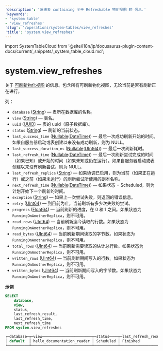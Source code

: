 ```yaml
---
'description': '系统表 containing 关于 Refreshable 物化视图 的 信息.'
'keywords':
- 'system table'
- 'view_refreshes'
'slug': '/operations/system-tables/view_refreshes'
'title': 'system.view_refreshes'
---
```


import SystemTableCloud from '@site/i18n/jp/docusaurus-plugin-content-docs/current/_snippets/_system_table_cloud.md';


# system.view_refreshes

<SystemTableCloud/>

关于 [可刷新物化视图](../../sql-reference/statements/create/view.md#refreshable-materialized-view) 的信息。包含所有可刷新物化视图，无论当前是否有刷新正在进行。

列：

- `database` ([String](../../sql-reference/data-types/string.md)) — 表所在数据库的名称。
- `view` ([String](../../sql-reference/data-types/string.md)) — 表名。
- `uuid` ([UUID](../../sql-reference/data-types/uuid.md)) — 表的 uuid（原子数据库）。
- `status` ([String](../../sql-reference/data-types/string.md)) — 刷新的当前状态。
- `last_success_time` ([Nullable](../../sql-reference/data-types/nullable.md)([DateTime](../../sql-reference/data-types/datetime.md))) — 最后一次成功刷新开始的时间。如果自服务器启动或表创建以来没有成功刷新，则为 NULL。
- `last_success_duration_ms` ([Nullable](../../sql-reference/data-types/nullable.md)([UInt64](../../sql-reference/data-types/int-uint.md))) — 最后一次刷新耗时。
- `last_refresh_time` ([Nullable](../../sql-reference/data-types/nullable.md)([DateTime](../../sql-reference/data-types/datetime.md))) — 最后一次刷新尝试完成的时间（如果已知）或开始的时间（如果未知或仍在运行）。如果自服务器启动或表创建以来没有刷新尝试，则为 NULL。
- `last_refresh_replica` ([String](../../sql-reference/data-types/string.md)) — 如果协调已启用，则为当前（如果正在运行）或之前（如果未运行）的刷新尝试所使用的副本名称。
- `next_refresh_time` ([Nullable](../../sql-reference/data-types/nullable.md)([DateTime](../../sql-reference/data-types/datetime.md))) — 如果状态 = Scheduled，则为计划开始下一个刷新的时间。
- `exception` ([String](../../sql-reference/data-types/string.md)) — 如果上一次尝试失败，则返回的错误信息。
- `retry` ([UInt64](../../sql-reference/data-types/int-uint.md)) — 到目前为止，当前刷新有多少次失败的尝试。
- `progress` ([Float64](../../sql-reference/data-types/float.md)) — 当前刷新的进度，在 0 和 1 之间。如果状态为 `RunningOnAnotherReplica`，则不可用。
- `read_rows` ([UInt64](../../sql-reference/data-types/int-uint.md)) — 当前刷新迄今读取的行数。如果状态为 `RunningOnAnotherReplica`，则不可用。
- `read_bytes` ([UInt64](../../sql-reference/data-types/int-uint.md)) — 当前刷新期间读取的字节数。如果状态为 `RunningOnAnotherReplica`，则不可用。
- `total_rows` ([UInt64](../../sql-reference/data-types/int-uint.md)) — 当前刷新需要读取的估计总行数。如果状态为 `RunningOnAnotherReplica`，则不可用。
- `written_rows` ([UInt64](../../sql-reference/data-types/int-uint.md)) — 当前刷新期间写入的行数。如果状态为 `RunningOnAnotherReplica`，则不可用。
- `written_bytes` ([UInt64](../../sql-reference/data-types/int-uint.md)) — 当前刷新期间写入的字节数。如果状态为 `RunningOnAnotherReplica`，则不可用。

**示例**

```sql
SELECT
    database,
    view,
    status,
    last_refresh_result,
    last_refresh_time,
    next_refresh_time
FROM system.view_refreshes

┌─database─┬─view───────────────────────┬─status────┬─last_refresh_result─┬───last_refresh_time─┬───next_refresh_time─┐
│ default  │ hello_documentation_reader │ Scheduled │ Finished            │ 2023-12-01 01:24:00 │ 2023-12-01 01:25:00 │
└──────────┴────────────────────────────┴───────────┴─────────────────────┴─────────────────────┴─────────────────────┘
```

